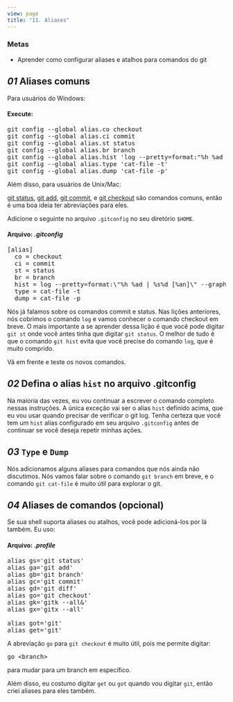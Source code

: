 ```yaml
---
view: page
title: "11. Aliases"
---
```


<h3>Metas</h3>

<ul><li>Aprender como configurar aliases e atalhos para comandos do git</li></ul>

<h2><em>01</em> Aliases comuns</h2>

<p>Para usuários do Windows:</p>

<h4 class="h4-pre">Execute:</h4>

<pre class="instructions">git config --global alias.co checkout
git config --global alias.ci commit
git config --global alias.st status
git config --global alias.br branch
git config --global alias.hist 'log --pretty=format:"%h %ad | %s%d [%an]" --graph --date=short'
git config --global alias.type 'cat-file -t'
git config --global alias.dump 'cat-file -p'</pre>

<p>Além disso, para usuários de Unix/Mac:</p>

<p><ins>git status</ins>, <ins>git add</ins>, <ins>git commit</ins>, e <ins>git checkout</ins> são comandos comuns, então é uma boa ideia ter abreviações para eles.</p>

<p>Adicione o seguinte no arquivo <code>.gitconfig</code> no seu diretório <code>$<span class="caps">HOME</span></code>.</p>

<h4 class="h4-pre">Arquivo: <em>.gitconfig</em></h4>

<pre class="file">[alias]
  co = checkout
  ci = commit
  st = status
  br = branch
  hist = log --pretty=format:\"%h %ad | %s%d [%an]\" --graph --date=short
  type = cat-file -t
  dump = cat-file -p</pre>

<p>Nós já falamos sobre os comandos commit e status. Nas lições anteriores, nós cobrimos o comando <code>log</code> e vamos conhecer o comando checkout em breve. O mais importante a se aprender dessa lição é que você pode digitar <code>git st</code> onde você antes tinha que digitar <code>git status</code>. O melhor de tudo é que o comando <code>git hist</code> evita que você precise do comando <code>log</code>, que é muito comprido.</p>

<p>Vá em frente e teste os novos comandos.</p>

<h2><em>02</em> Defina o alias <code>hist</code> no arquivo .gitconfig</h2>

<p>Na maioria das vezes, eu vou continuar a escrever o comando completo nessas instruções. A única exceção vai ser o alias <code>hist</code> definido acima, que eu vou usar quando precisar de verificar o git log. Tenha certeza que você tem um <code>hist</code> alias configurado em seu arquivo <code>.gitconfig</code> antes de continuar se você deseja repetir minhas ações.</p>

<h2><em>03</em> <code>Type</code> e <code>Dump</code></h2>

<p>Nós adicionamos alguns aliases para comandos que nós ainda não discutimos. Nós vamos falar sobre o comando <code>git branch</code> em breve, e o comando <code>git cat-file</code> é muito útil para explorar o git.</p>

<h2><em>04</em> Aliases de comandos (opcional)</h2>

<p>Se sua shell suporta aliases ou atalhos, você pode adicioná-los por lá também. Eu uso:</p>

<h4 class="h4-pre">Arquivo: <em>.profile</em></h4>

<pre class="file">alias gs='git status'
alias ga='git add'
alias gb='git branch'
alias gc='git commit'
alias gd='git diff'
alias go='git checkout'
alias gk='gitk --all&amp;'
alias gx='gitx --all'

alias got='git'
alias get='git'</pre>

<p>A abreviação <code>go</code> para <code>git checkout</code> é muito útil, pois me permite digitar:</p>

<pre class="instructions">go &lt;branch&gt;</pre>

<p>para mudar para um branch em específico.</p>

<p>Além disso, eu costumo digitar <code>get</code> ou <code>got</code> quando vou digitar <code>git</code>, então criei aliases para eles também.</p>
